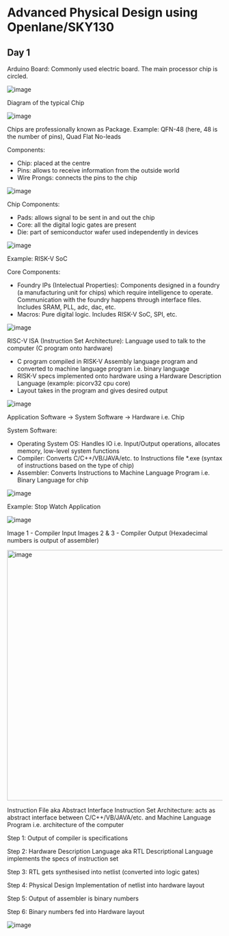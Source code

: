 # Advanced Physical Design using Openlane/SKY130
## Day 1

Arduino Board: Commonly used electric board. The main processor chip is circled.

![image](https://github.com/user-attachments/assets/6360ee07-a056-4908-ae02-6bc8a9cad416)

Diagram of the typical Chip

![image](https://github.com/user-attachments/assets/4b4f2b0b-9165-4139-94b2-72487f50aa3c)

Chips are professionally known as Package. 
Example: QFN-48 (here, 48 is the number of pins), Quad Flat No-leads

Components: 

- Chip: placed at the centre
- Pins: allows to receive information from the outside world
- Wire Prongs: connects the pins to the chip

![image](https://github.com/user-attachments/assets/15ccf588-f35c-4187-91e4-240993343637)

Chip Components:

- Pads: allows signal to be sent in and out the chip
- Core: all the digital logic gates are present
- Die: part of semiconductor wafer used independently in devices

![image](https://github.com/user-attachments/assets/f7032ec3-c1b7-4d0c-bfc8-f63462aefdb7)

Example: RISK-V SoC

Core Components:
- Foundry IPs (Intelectual Properties): Components designed in a foundry (a manufacturing unit for chips) which require intelligence to operate. Communication with the foundry happens through interface files. Includes SRAM, PLL, adc, dac, etc.
- Macros: Pure digital logic. Includes RISK-V SoC, SPI, etc.

![image](https://github.com/user-attachments/assets/78cc3d48-338e-4039-8b29-b2b77fd63254)

RISC-V ISA (Instruction Set Architecture): Language used to talk to the computer (C program onto hardware)

- C program compiled in RISK-V Assembly language program and converted to machine language program i.e. binary language
- RISK-V specs implemented onto hardware using a Hardware Description Language (example: picorv32 cpu core)
- Layout takes in the program and gives desired output

![image](https://github.com/user-attachments/assets/326b0439-44b1-4067-988a-9fd7e0b406fa)

Application Software → System Software → Hardware i.e. Chip

System Software:

- Operating System OS: Handles IO i.e. Input/Output operations, allocates memory, low-level system functions
- Compiler: Converts C/C++/VB/JAVA/etc. to Instructions file *.exe (syntax of instructions based on the type of chip)
- Assembler: Converts Instructions to Machine Language Program i.e. Binary Language for chip

![image](https://github.com/user-attachments/assets/a4701241-e7aa-4679-8c25-b3977675aeff)

Example: Stop Watch Application

![image](https://github.com/user-attachments/assets/8fa4ec5c-b1d8-4de8-bb44-631c4fffab96)

Image 1 - Compiler Input
Images 2 & 3 - Compiler Output (Hexadecimal numbers is output of assembler)

<img width="585" alt="image" src="https://github.com/user-attachments/assets/5255a9b9-6ad4-487f-a5bc-71f2299b2ee6" />

Instruction File aka Abstract Interface Instruction Set Architecture: acts as abstract interface between C/C++/VB/JAVA/etc. and Machine Language Program i.e. architecture of the computer

Step 1: Output of compiler is specifications
 
Step 2: Hardware Description Language aka RTL Descriptional Language implements the specs of instruction set

Step 3: RTL gets synthesised into netlist (converted into logic gates)

Step 4: Physical Design Implementation of netlist into hardware layout

Step 5: Output of assembler is binary numbers

Step 6: Binary numbers fed into Hardware layout

![image](https://github.com/user-attachments/assets/2fa060da-2d09-49ca-ba91-56b20bedfbcb)


